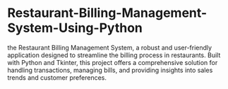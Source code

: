 # Restaurant-Billing-Management-System-Using-Python
the Restaurant Billing Management System, a robust and user-friendly application designed to streamline the billing process in restaurants. Built with Python and Tkinter, this project offers a comprehensive solution for handling transactions, managing bills, and providing insights into sales trends and customer preferences.
